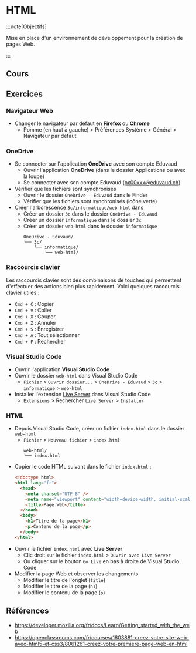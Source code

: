 # HTML

:::note[Objectifs]

Mise en place d'un environnement de développement pour la création de pages Web.

:::

## Cours

<Reaveal name="3cci-webs-html" />

## Exercices

### Navigateur Web

- Changer le navigateur par défaut en **Firefox** ou **Chrome**
  - Pomme (en haut à gauche) > Préférences Système > Général > Navigateur par défaut

### OneDrive

- Se connecter sur l'application **OneDrive** avec son compte Eduvaud
  - Ouvrir l'application **OneDrive** (dans le dossier Applications ou avec la loupe)
  - Se connecter avec son compte Eduvaud (px00xxx@eduvaud.ch)
- Vérifier que les fichiers sont synchronisés
  - Ouvrir le dossier `OneDrive - Eduvaud` dans le Finder
  - Vérifier que les fichiers sont synchronisés (icône verte)
- Créer l'arborescence `3c/informatique/web-html` dans
  - Créer un dossier `3c` dans le dossier `OneDrive - Eduvaud`
  - Créer un dossier `informatique` dans le dossier `3c`
  - Créer un dossier `web-html` dans le dossier `informatique`
    ```
    OneDrive - Eduvaud/
    └── 3c/
        └── informatique/
            └── web-html/
    ```

### Raccourcis clavier

Les raccourcis clavier sont des combinaisons de touches qui permettent d'effectuer des actions bien plus rapidement. Voici quelques raccourcis clavier utiles :

- `Cmd + C` : Copier
- `Cmd + V` : Coller
- `Cmd + X` : Couper
- `Cmd + Z` : Annuler
- `Cmd + S` : Enregistrer
- `Cmd + A` : Tout sélectionner
- `Cmd + F` : Rechercher

### Visual Studio Code

- Ouvrir l'application **Visual Studio Code**
- Ouvrir le dossier `web-html` dans Visual Studio Code
  - `Fichier` > `Ouvrir dossier...` > `OneDrive - Eduvaud` > `3c` > `informatique` > `web-html`
- Installer l'extension [Live Server](https://marketplace.visualstudio.com/items?itemName=ritwickdey.LiveServer) dans Visual Studio Code
  - `Extensions` > Rechercher `Live Server` > `Installer`

### HTML

- Depuis Visual Studio Code, créer un fichier `index.html` dans le dossier `web-html`
  - `Fichier` > `Nouveau fichier` > `index.html`
    ```
    web-html/
    └── index.html
    ```
- Copier le code HTML suivant dans le fichier `index.html` :
  ```html
  <!doctype html>
  <html lang="fr">
    <head>
      <meta charset="UTF-8" />
      <meta name="viewport" content="width=device-width, initial-scale=1" />
      <title>Page Web</title>
    </head>
    <body>
      <h1>Titre de la page</h1>
      <p>Contenu de la page</p>
    </body>
  </html>
  ```
- Ouvrir le fichier `index.html` avec **Live Server**
  - Clic droit sur le fichier `index.html` > `Ouvrir avec Live Server`
  - Ou cliquer sur le bouton `Go Live` en bas à droite de Visual Studio Code
- Modifier la page Web et observer les changements
  - Modifier le titre de l'onglet (`title`)
  - Modifier le titre de la page (`h1`)
  - Modifier le contenu de la page (`p`)

## Références

- https://developer.mozilla.org/fr/docs/Learn/Getting_started_with_the_web
- https://openclassrooms.com/fr/courses/1603881-creez-votre-site-web-avec-html5-et-css3/8061261-creez-votre-premiere-page-web-en-html
